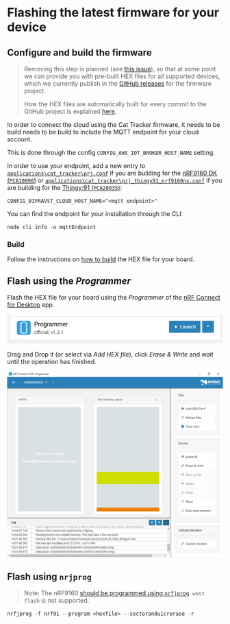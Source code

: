 # Flashing the latest firmware for your device

## Configure and build the firmware

> Removing this step is planned (see
> [this issue](https://github.com/bifravst/firmware/issues/12)), so that at some
> point we can provide you with pre-built HEX files for all supported devices,
> which we currently publish in the
> [GitHub releases](https://github.com/bifravst/firmware/releases) for the
> firmware project.
>
> How the HEX files are automatically built for every commit to the GitHub
> project is explained [here](../guides/AutomateHEXFileBuilding.md).

In order to connect the cloud using the Cat Tracker firmware, it needs to be
build needs to be build to include the MQTT endpoint for your cloud account.

This is done through the config `CONFIG_AWS_IOT_BROKER_HOST_NAME` setting.

In order to use your endpoint, add a new entry to
[`applications\cat_tracker\prj.conf`](https://github.com/bifravst/firmware/blob/saga/applications/cat_tracker/prj.conf)
if you are building for the [nRF9160 DK (`PCA10090`)](https://www.nordicsemi.com/Software-and-tools/Development-Kits/nRF9160-DK)
or [`applications\cat_tracker\prj_thingy91_nrf9160ns.conf`](https://github.com/bifravst/firmware/blob/saga/applications/cat_tracker/prj.conf)
if you are building for the [Thingy:91 (`PCA20035`)](https://www.nordicsemi.com/Software-and-tools/Prototyping-platforms/Nordic-Thingy-91):

    CONFIG_BIFRAVST_CLOUD_HOST_NAME="<mqtt endpoint>"

You can find the endpoint for your installation through the CLI:

    node cli info -o mqttEndpoint

### Build

Follow the instructions on [how to build](../firmware/Building.md) the HEX file
for your board.

## Flash using the _Programmer_

Flash the HEX file for your board using the _Programmer_ of the
[nRF Connect for Desktop](https://www.nordicsemi.com/Software-and-Tools/Development-Tools/nRF-Connect-for-desktop)
app.

![nRF Connect for Desktop Programmer](images/programmer-desktop.png)

Drag and Drop it (or select via _Add HEX file_), click _Erase & Write_ and wait
until the operation has finished.

![nRF Connect for Desktop Programmer](images/programmer-modem-desktop.png)

## Flash using `nrjprog`

> Note: The nRF9160
> [should be programmed using `nrfjprog`](http://developer.nordicsemi.com/nRF_Connect_SDK/doc/latest/nrf/ug_nrf9160.html#board-controller).
> `west flash` is not supported.

    nrfjprog -f nrf91 --program <hexfile> --sectoranduicrerase -r
